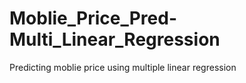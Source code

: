 # Moblie_Price_Pred-Multi_Linear_Regression
Predicting moblie price using multiple linear regression
